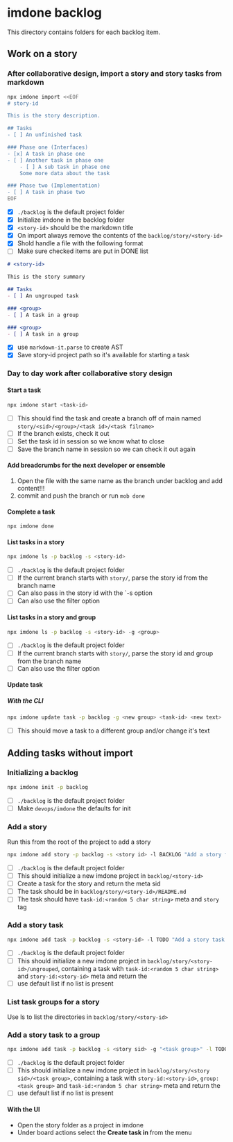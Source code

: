 imdone backlog
====

This directory contains folders for each backlog item.

## Work on a story
### After collaborative design, import a story and story tasks from markdown
```bash
npx imdone import <<EOF                                                                    ─╯
# story-id

This is the story description.

## Tasks
- [ ] An unfinished task 

### Phase one (Interfaces)
- [x] A task in phase one
- [ ] Another task in phase one
    - [ ] A sub task in phase one
    Some more data about the task

### Phase two (Implementation)
- [ ] A task in phase two
EOF
```
- [x] `./backlog` is the default project folder
- [x] Initialize imdone in the backlog folder
- [x] `<story-id>` should be the markdown title
- [x] On import always remove the contents of the `backlog/story/<story-id>`
- [x] Shold handle a file with the following format
- [ ] Make sure checked items are put in DONE list
```markdown
# <story-id>

This is the story summary

## Tasks
- [ ] An ungrouped task

### <group>
- [ ] A task in a group

### <group>
- [ ] A task in a group
```
- [x] use `markdown-it.parse` to create AST
- [x] Save story-id project path so it's available for starting a task

### Day to day work after collaborative story design

#### Start a task
```bash
npx imdone start <task-id>
```
- [ ] This should find the task and create a branch off of main named `story/<sid>/<group>/<task id>/<task filname>`
- [ ] If the branch exists, check it out
- [ ] Set the task id in session so we know what to close
- [ ] Save the branch name in session so we can check it out again

#### Add breadcrumbs for the next developer or ensemble
1. Open the file with the same name as the branch under backlog and add content!!!
2. commit and push the branch or run `mob done`

#### Complete a task
```bash
npx imdone done
```

#### List tasks in a story
```bash
npx imdone ls -p backlog -s <story-id>
``` 
- [ ] `./backlog` is the default project folder
- [ ] If the current branch starts with `story/`, parse the story id from the branch name
- [ ] Can also pass in the story id with the `-s <story-id> option
- [ ] Can also use the filter option

#### List tasks in a story and group
```bash
npx imdone ls -p backlog -s <story-id> -g <group>
``` 
- [ ] `./backlog` is the default project folder
- [ ] If the current branch starts with `story/`, parse the story id and group from the branch name
- [ ] Can also use the filter option

#### Update task

##### With the CLI
```bash
npx imdone update task -p backlog -g <new group> <task-id> <new text>
```
- [ ] This should move a task to a different group and/or change it's text

## Adding tasks without import

### Initializing a backlog
```bash
npx imdone init -p backlog
```
- [ ] `./backlog` is the default project folder
- [ ] Make `devops/imdone` the defaults for init

### Add a story
Run this from the root of the project to add a story
```bash
npx imdone add story -p backlog -s <story id> -l BACKLOG "Add a story from the command line" 
```
- [ ] `./backlog` is the default project folder
- [ ] This should initialize a new imdone project in `backlog/<story-id>`
- [ ] Create a task for the story and return the meta sid
- [ ] The task should be in `backlog/story/<story-id>/README.md`
- [ ] The task should have `task-id:<random 5 char string>` meta and `story` tag

### Add a story task
```bash
npx imdone add task -p backlog -s <story-id> -l TODO "Add a story task from the command line"
```
- [ ] `./backlog` is the default project folder
- [ ] This should initialize a new imdone project in `backlog/story/<story-id>/ungrouped`, containing a task with `task-id:<random 5 char string>` and `story-id:<story-id>` meta and return the <task-id>
- [ ] use default list if no list is present

### List task groups for a story
Use ls to list the directories in `backlog/story/<story-id>`

### Add a story task to a group
```bash
npx imdone add task -p backlog -s <story sid> -g "<task group>" -l TODO "Add a story task with group from the command line"
```
- [ ] `./backlog` is the default project folder
- [ ] This should initialize a new imdone project in `backlog/story/<story sid>/<task group>`, containing a task with `story-id:<story-id>`, `group:<task group>` and `task-id:<random 5 char string>` meta and return the <task-id>
- [ ] use default list if no list is present

#### With the UI
- Open the story folder as a project in imdone
- Under board actions select the **Create task in <group>** from the menu

